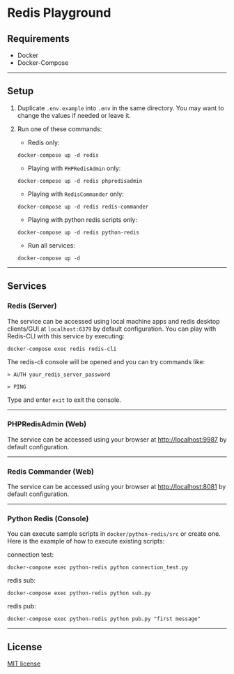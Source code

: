 # Redis Playground

## Requirements

- Docker
- Docker-Compose

___________

## Setup

1. Duplicate `.env.example` into `.env` in the same directory. You may want to change the values if needed or leave it.

2. Run one of these commands:

    - Redis only:
    ```
    docker-compose up -d redis
    ```

    - Playing with `PHPRedisAdmin` only:
    ```
    docker-compose up -d redis phpredisadmin
    ```

    - Playing with `RedisCommander` only:
    ```
    docker-compose up -d redis redis-commander
    ```

    - Playing with python redis scripts only:
    ```
    docker-compose up -d redis python-redis
    ```

    - Run all services:
    ```
    docker-compose up -d
    ```

____________

## Services

### Redis (Server)

The service can be accessed using local machine apps and redis desktop clients/GUI at `localhost:6379` by default configuration.
You can play with Redis-CLI with this service by executing:

```
docker-compose exec redis redis-cli
```

The redis-cli console will be opened and you can try commands like:

```
> AUTH your_redis_server_password
```

```
> PING
```

Type and enter `exit` to exit the console.

____________
### PHPRedisAdmin (Web)

The service can be accessed using your browser at [http://localhost:9987](http://localhost:9987) by default configuration.

____________

### Redis Commander (Web)

The service can be accessed using your browser at [http://localhost:8081](http://localhost:8081) by default configuration.
____________
### Python Redis (Console)

You can execute sample scripts in `docker/python-redis/src` or create one. Here is the example of how to execute existing scripts:

connection test:
```
docker-compose exec python-redis python connection_test.py
```

redis sub:
```
docker-compose exec python-redis python sub.py
```

redis pub:
```
docker-compose exec python-redis python pub.py "first message"
```
____________

## License

[MIT license](https://opensource.org/licenses/MIT)
